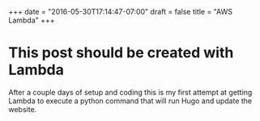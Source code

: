 +++
date = "2016-05-30T17:14:47-07:00"
draft = false
title = "AWS Lambda"
+++

# This post should be created with Lambda

After a couple days of setup and coding this is my first attempt at getting Lambda to execute a python command that will run Hugo and update the website.